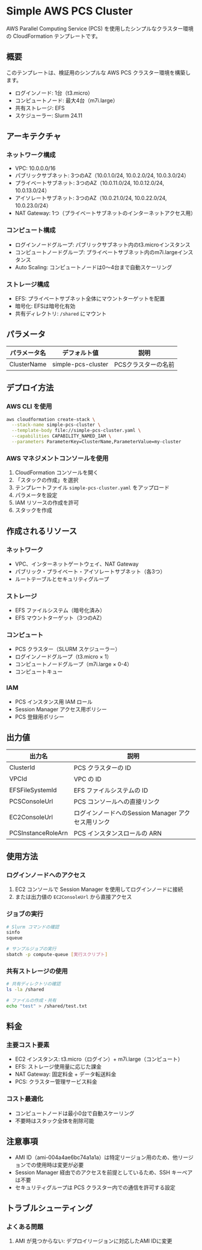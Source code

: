 # Simple AWS PCS Cluster

AWS Parallel Computing Service (PCS) を使用したシンプルなクラスター環境の CloudFormation テンプレートです。

## 概要

このテンプレートは、検証用のシンプルな AWS PCS クラスター環境を構築します。

- ログインノード: 1台（t3.micro）
- コンピュートノード: 最大4台（m7i.large）
- 共有ストレージ: EFS
- スケジューラー: Slurm 24.11

## アーキテクチャ

### ネットワーク構成
- VPC: 10.0.0.0/16
- パブリックサブネット: 3つのAZ（10.0.1.0/24, 10.0.2.0/24, 10.0.3.0/24）
- プライベートサブネット: 3つのAZ（10.0.11.0/24, 10.0.12.0/24, 10.0.13.0/24）
- アイソレートサブネット: 3つのAZ（10.0.21.0/24, 10.0.22.0/24, 10.0.23.0/24）
- NAT Gateway: 1つ（プライベートサブネットのインターネットアクセス用）

### コンピュート構成
- ログインノードグループ: パブリックサブネット内のt3.microインスタンス
- コンピュートノードグループ: プライベートサブネット内のm7i.largeインスタンス
- Auto Scaling: コンピュートノードは0～4台まで自動スケーリング

### ストレージ構成
- EFS: プライベートサブネット全体にマウントターゲットを配置
- 暗号化: EFSは暗号化有効
- 共有ディレクトリ: `/shared` にマウント

## パラメータ

| パラメータ名 | デフォルト値 | 説明 |
|-------------|-------------|------|
| ClusterName | simple-pcs-cluster | PCSクラスターの名前 |

## デプロイ方法

### AWS CLI を使用
```bash
aws cloudformation create-stack \
  --stack-name simple-pcs-cluster \
  --template-body file://simple-pcs-cluster.yaml \
  --capabilities CAPABILITY_NAMED_IAM \
  --parameters ParameterKey=ClusterName,ParameterValue=my-cluster
```

### AWS マネジメントコンソールを使用
1. CloudFormation コンソールを開く
2. 「スタックの作成」を選択
3. テンプレートファイル `simple-pcs-cluster.yaml` をアップロード
4. パラメータを設定
5. IAM リソースの作成を許可
6. スタックを作成

## 作成されるリソース

### ネットワーク
- VPC、インターネットゲートウェイ、NAT Gateway
- パブリック・プライベート・アイソレートサブネット（各3つ）
- ルートテーブルとセキュリティグループ

### ストレージ
- EFS ファイルシステム（暗号化済み）
- EFS マウントターゲット（3つのAZ）

### コンピュート
- PCS クラスター（SLURM スケジューラー）
- ログインノードグループ（t3.micro × 1）
- コンピュートノードグループ（m7i.large × 0-4）
- コンピュートキュー

### IAM
- PCS インスタンス用 IAM ロール
- Session Manager アクセス用ポリシー
- PCS 登録用ポリシー

## 出力値

| 出力名 | 説明 |
|--------|------|
| ClusterId | PCS クラスターの ID |
| VPCId | VPC の ID |
| EFSFileSystemId | EFS ファイルシステムの ID |
| PCSConsoleUrl | PCS コンソールへの直接リンク |
| EC2ConsoleUrl | ログインノードへのSession Manager アクセス用リンク |
| PCSInstanceRoleArn | PCS インスタンスロールの ARN |

## 使用方法

### ログインノードへのアクセス
1. EC2 コンソールで Session Manager を使用してログインノードに接続
2. または出力値の `EC2ConsoleUrl` から直接アクセス

### ジョブの実行
```bash
# Slurm コマンドの確認
sinfo
squeue

# サンプルジョブの実行
sbatch -p compute-queue [実行スクリプト]
```

### 共有ストレージの使用
```bash
# 共有ディレクトリの確認
ls -la /shared

# ファイルの作成・共有
echo "test" > /shared/test.txt
```

## 料金

### 主要コスト要素
- EC2 インスタンス: t3.micro（ログイン）+ m7i.large（コンピュート）
- EFS: ストレージ使用量に応じた課金
- NAT Gateway: 固定料金 + データ転送料金
- PCS: クラスター管理サービス料金

### コスト最適化
- コンピュートノードは最小0台で自動スケーリング
- 不要時はスタック全体を削除可能

## 注意事項

- AMI ID（ami-004a4ae6bc74a1a1a）は特定リージョン用のため、他リージョンでの使用時は変更が必要
- Session Manager 経由でのアクセスを前提としているため、SSH キーペアは不要
- セキュリティグループは PCS クラスター内での通信を許可する設定

## トラブルシューティング

### よくある問題
1. AMI が見つからない: デプロイリージョンに対応したAMI IDに変更